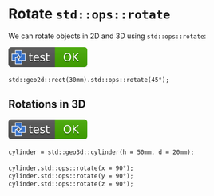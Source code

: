 # Rotate `std::ops::rotate`

We can rotate objects in 2D and 3D using `std::ops::rotate`:

[![test](.test/rotate_2d.svg)](.test/rotate_2d.log)

```µcad,rotate_2d
std::geo2d::rect(30mm).std::ops::rotate(45°);
```

## Rotations in 3D

[![test](.test/rotate_3d.svg)](.test/rotate_3d.log)

```µcad,rotate_3d
cylinder = std::geo3d::cylinder(h = 50mm, d = 20mm);

cylinder.std::ops::rotate(x = 90°);
cylinder.std::ops::rotate(y = 90°);
cylinder.std::ops::rotate(z = 90°);
```
